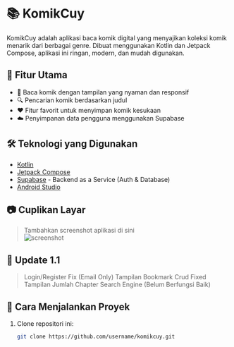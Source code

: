 # 📚 KomikCuy

KomikCuy adalah aplikasi baca komik digital yang menyajikan koleksi komik menarik dari berbagai genre. Dibuat menggunakan Kotlin dan Jetpack Compose, aplikasi ini ringan, modern, dan mudah digunakan.

## 🚀 Fitur Utama

- 📖 Baca komik dengan tampilan yang nyaman dan responsif
- 🔍 Pencarian komik berdasarkan judul 
- ❤️ Fitur favorit untuk menyimpan komik kesukaan
- ☁️ Penyimpanan data pengguna menggunakan Supabase

## 🛠️ Teknologi yang Digunakan

- [Kotlin](https://kotlinlang.org/)
- [Jetpack Compose](https://developer.android.com/jetpack/compose)
- [Supabase](https://supabase.com/) - Backend as a Service (Auth & Database)
- [Android Studio](https://developer.android.com/studio)

## 📷 Cuplikan Layar

> Tambahkan screenshot aplikasi di sini  
> ![screenshot](screenshots/home.png)

## 🔧 Update 1.1
> Login/Register Fix (Email Only)
> Tampilan Bookmark
> Crud Fixed
> Tampilan Jumlah Chapter
> Search Engine (Belum Berfungsi Baik)

## 📖 Cara Menjalankan Proyek

1. Clone repositori ini:
   ```bash
   git clone https://github.com/username/komikcuy.git

